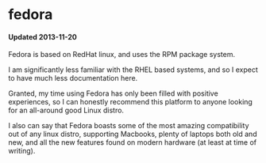 
# fedora
#### Updated 2013-11-20

Fedora is based on RedHat linux, and uses the RPM package system.

I am significantly less familiar with the RHEL based systems, and so I expect to have much less documentation here.

Granted, my time using Fedora has only been filled with positive experiences, so I can honestly recommend this platform to anyone looking for an all-around good Linux distro.

I also can say that Fedora boasts some of the most amazing compatibility out of any linux distro, supporting Macbooks, plenty of laptops both old and new, and all the new features found on modern hardware (at least at time of writing).
